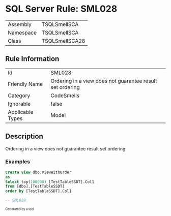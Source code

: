 ﻿# SQL Server Rule: SML028
  
|    |    |
|----|----|
| Assembly | TSQLSmellSCA |
| Namespace | TSQLSmellSCA |
| Class | TSQLSmellSCA28 |
  
## Rule Information
  
|    |    |
|----|----|
| Id | SML028 |
| Friendly Name | Ordering in a view does not guarantee result set ordering |
| Category | CodeSmells |
| Ignorable | false |
| Applicable Types | Model  |
  
## Description
  
Ordering in a view does not guarantee result set ordering
  
### Examples
  
```sql
Create view dbo.ViewWithOrder
as
Select top(100000) [TestTableSSDT].Col1
from [dbo].[TestTableSSDT]
order by [TestTableSSDT].Col1

-- SML028
```
  
<sub><sup>Generated by a tool</sup></sub>
